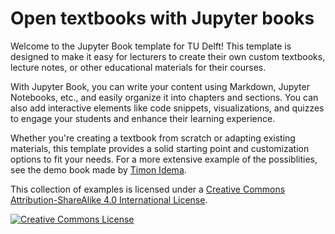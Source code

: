 # Open textbooks with Jupyter books

Welcome to the Jupyter Book template for TU Delft! This template is designed to make it easy for lecturers to create their own custom textbooks, lecture notes, or other educational materials for their courses.

With Jupyter Book, you can write your content using Markdown, Jupyter Notebooks, etc., and easily organize it into chapters and sections. You can also add interactive elements like code snippets, visualizations, and quizzes to engage your students and enhance their learning experience.

Whether you're creating a textbook from scratch or adapting existing materials, this template provides a solid starting point and customization options to fit your needs. For a more extensive example of the possiblities, see the demo book made by [Timon Idema](https://textbooks.open.tudelft.nl/textbooks/catalog/book/73). 

This collection of examples is licensed under a <a rel="license" href="http://creativecommons.org/licenses/by-sa/4.0/">Creative Commons Attribution-ShareAlike 4.0 International License</a>.

<a rel="license" href="http://creativecommons.org/licenses/by-sa/4.0/"><img alt="Creative Commons License" style="border-width:0" src="https://i.creativecommons.org/l/by-sa/4.0/88x31.png" /></a>
